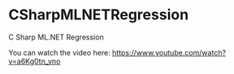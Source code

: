# CSharpMLNETRegression
C Sharp ML.NET Regression


You can watch the video here:
https://www.youtube.com/watch?v=a6Kg0tn_vno
